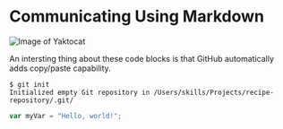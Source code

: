 # Communicating Using Markdown

![Image of Yaktocat](https://octodex.github.com/images/yaktocat.png)

An intersting thing about these code blocks is that GitHub automatically adds copy/paste capability.

```
$ git init
Initialized empty Git repository in /Users/skills/Projects/recipe-repository/.git/
```

``` javascript
var myVar = "Hello, world!";
```
